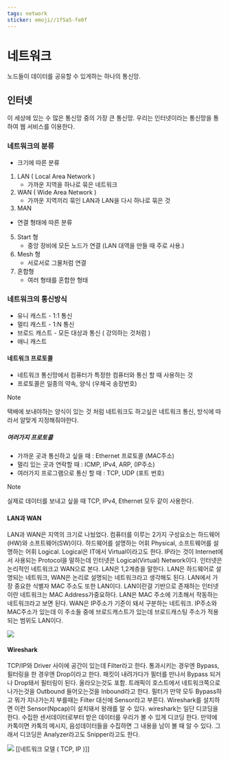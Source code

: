 ```yaml
---
tags: network
sticker: emoji//1f5a5-fe0f
---
```


# 네트워크
노드들이 데이터를 공유할 수 있게하는 하나의 통신망.

## 인터넷
이 세상에 있는 수 많은 통신망 중의 가장 큰 통신망. 우리는 인터넷이라는 통신망을 통하여 웹 서비스를 이용한다.
### 네트워크의 분류
- 크기에 따른 분류
1. LAN ( Local Area Network )
	-  가까운 지역을 하나로 묶은 네트워크 
2. WAN ( Wide Area Network )
	- 가까운 지역끼리 묶인 LAN과 LAN을 다시 하나로 묶은 것
3. MAN

- 연결 형태에 따른 분류
5. Start 형 
	- 중앙 장비에 모든 노드가 연결 (LAN 대역을 만들 때 주로 사용.)
6. Mesh 형 
	- 서로서로 그물처럼 연결
7. 혼합형 
	- 여러 형태를 혼합한 형태

### 네트워크의 통신방식
- 유니 캐스트 - 1:1 통신
- 멀티 캐스트 - 1:N 통신
- 브로드 캐스트 - 모든 대상과 통신 ( 강의하는 것처럼 )
- 애니 캐스트


#### 네트워크 프로토콜
- 네트워크 통신망에서 컴퓨터가 특정한 컴퓨터와 통신 할 때 사용하는 것
- 프로토콜은 일종의 약속, 양식 (우체국 송장번호)

> [!NOTE]
> 택배에 보내야하는 양식이 있는 것 처럼 네트워크도 하고싶은 네트워크 통신, 방식에 따라서 알맞게 지정해줘야한다.
##### 여러가지 프로토콜
- 가까운 곳과 통신하고 싶을 때 : Ethernet 프로토콜 (MAC주소)
- 멀리 있는 곳과 연락할 때 : ICMP, IPv4, ARP, (IP주소)
- 여러가지 프로그램으로 통신 할 때 : TCP, UDP (포트 번호)
> [!NOTE]
> 실제로 데이터를 보내고 싶을 때 TCP, IPv4, Ethernet 모두 같이 사용한다.

#### LAN과 WAN
LAN과 WAN은 지역의 크기로 나눴었다. 
컴퓨터를 이루는 2가지 구성요소는 하드웨어(HW)와 소프트웨어(SW)이다. 하드웨어를 설명하는 어휘 Physical, 소프트웨어를 설명하는 어휘 Logical. Logical은 IT에서 Virtual이라고도 한다. IP라는 것이 Internet에서 사용되는 Protocol을 말하는데 인터넷은 Logical(Virtual) Network이다. 인터넷은 논리적인 네트워크고 WAN으로 본다. LAN은 1,2계층을 말한다. LAN은 하드웨어로 설명되는 네트워크, WAN은 논리로 설명되는 네트워크라고 생각해도 된다. LAN에서 가장 중요한 식별자 MAC 주소도 또한 LAN이다. LAN이란걸 기반으로 존재하는 인터넷이란 네트워크는 MAC Address가중요하다. LAN은 MAC 주소에 기초해서 작동하는 네트워크라고 보면 된다. WAN은 IP주소가 기준이 돼서 구분하는 네트워크.  IP주소와 MAC주소가 있는데 이 주소들 중에 브로드캐스트가 있는데 브로드캐스팅 주소가 적용되는 범위도 LAN이다.

![](https://i.imgur.com/WJWm1Pv.png)

#### Wireshark
TCP/IP와 Driver 사이에 공간이 있는데 Filter라고 한다. 통과시키는 경우엔 Bypass, 필터링을 한 경우엔 Drop이라고 한다. 패킷이 내려가다가 필터를 만나서 Bypass 되거나 Drop돼서 필터링이 된다. 올라오는것도 포함. 트래픽이 호스트에서 네트워크쪽으로 나가는것을 Outbound 들어오는것을 Inbound라고 한다. 
필터가 만약 모두 Bypass하고 뭐가 지나가는지 부를때는 Filter 대신에 Sensor라고 부른다. Wireshark를 설치하면 이런 Sensor(Npcap)이 설치돼서 왕래를 알 수 있다. wireshark는 일단 디코딩을 한다. 수집한 센서데이터로부터 받은 데이터를 우리가 볼 수 있게 디코딩 한다. 만약에 카톡이면 카톡의 메시지, 음성데이터들을 수집하면 그 내용을 남이 볼 때 알 수 있다. 그래서 디코딩은 Analyzer라고도 Snipper라고도 한다. 

![](https://i.imgur.com/k6oREqq.jpg)
[[네트워크 모델 ( TCP, IP )]]

